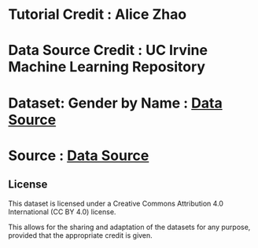 # Tutorial Credit : Alice Zhao
# Data Source Credit :  UC Irvine Machine Learning Repository
# Dataset: Gender by Name : [Data Source](https://archive.ics.uci.edu/dataset/591/gender+by+name)
# Source : [Data Source](https://archive.ics.uci.edu/dataset/591/gender+by+name)


License 
---

This dataset is licensed under a Creative Commons Attribution 4.0 International (CC BY 4.0) license.

This allows for the sharing and adaptation of the datasets for any purpose, provided that the appropriate credit is given.
